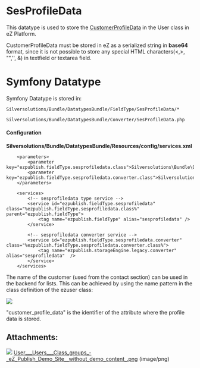 #  SesProfileData 

This datatype is used to store the [CustomerProfileData](Customer-profile-data-model_23560898.html) in the User class in eZ Platform.

CustomerProfileData must be stored in eZ as a serialized string in **base64** format, since it is not possible to store any special HTML characters(\<,\>, "",'', &) in textfield or textarea field.

# Symfony Datatype

Symfony Datatype is stored in:

    Silversolutions/Bundle/DatatypesBundle/FieldType/SesProfileData/*

    Silversolutions/Bundle/DatatypesBundle/Converter/SesProfileData.php

#### Configuration

**Silversolutions/Bundle/DatatypesBundle/Resources/config/services.xml**

``` 
    <parameters>
        <parameter key="ezpublish.fieldType.sesprofiledata.class">Silversolutions\Bundle\DatatypesBundle\FieldType\SesProfileData\Type</parameter>
        <parameter key="ezpublish.fieldType.sesprofiledata.converter.class">Silversolutions\Bundle\DatatypesBundle\Converter\SesProfileData</parameter>
    </parameters>

    <services>      
        <!-- sesprofiledata type service -->
        <service id="ezpublish.fieldType.sesprofiledata" class="%ezpublish.fieldType.sesprofiledata.class%" parent="ezpublish.fieldType">
            <tag name="ezpublish.fieldType" alias="sesprofiledata" />
        </service>

        <!-- sesprofiledata converter service -->
        <service id="ezpublish.fieldType.sesprofiledata.converter" class="%ezpublish.fieldType.sesprofiledata.converter.class%">
            <tag name="ezpublish.storageEngine.legacy.converter" alias="sesprofiledata"  />
        </service>      
    </services> 
```

The name of the customer (used from the contact section) can be used in the backend for lists. This can be achieved by using the name pattern in the class definition of the ezuser class:

![](attachments/23560919/23563984.png)

"customer\_profile\_data" is the identifier of the attribute where the profile data is stored.

## Attachments:

![](images/icons/bullet_blue.gif) [User\_\_\_Users\_\_\_Class\_groups\_-\_eZ\_Publish\_Demo\_Site\_\_without\_demo\_content\_.png](attachments/23560919/23563984.png) (image/png)  
